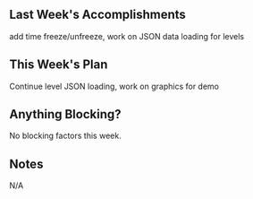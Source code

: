 ## Last Week's Accomplishments
add time freeze/unfreeze, work on JSON data loading for levels

## This Week's Plan
Continue level JSON loading, work on graphics for demo

## Anything Blocking?
No blocking factors this week.

## Notes
N/A
